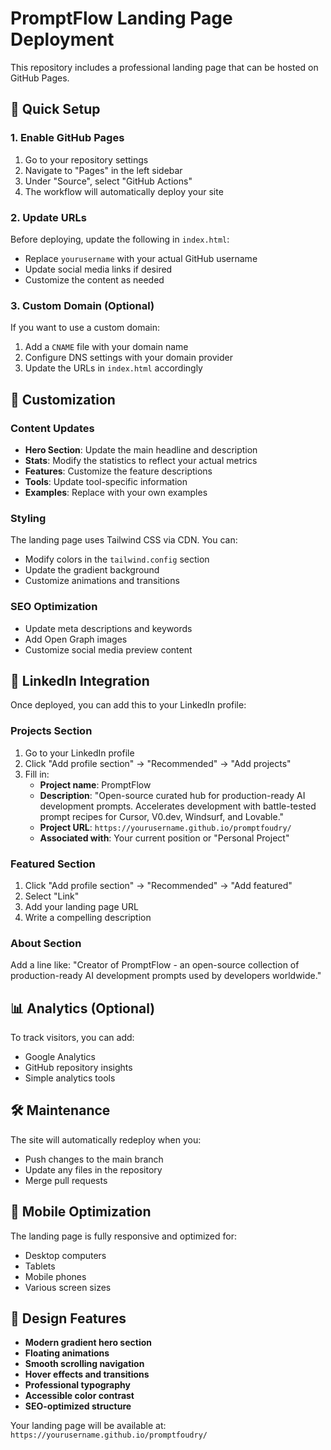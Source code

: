# PromptFlow Landing Page Deployment

This repository includes a professional landing page that can be hosted on GitHub Pages.

## 🚀 Quick Setup

### 1. Enable GitHub Pages
1. Go to your repository settings
2. Navigate to "Pages" in the left sidebar
3. Under "Source", select "GitHub Actions"
4. The workflow will automatically deploy your site

### 2. Update URLs
Before deploying, update the following in `index.html`:
- Replace `yourusername` with your actual GitHub username
- Update social media links if desired
- Customize the content as needed

### 3. Custom Domain (Optional)
If you want to use a custom domain:
1. Add a `CNAME` file with your domain name
2. Configure DNS settings with your domain provider
3. Update the URLs in `index.html` accordingly

## 📝 Customization

### Content Updates
- **Hero Section**: Update the main headline and description
- **Stats**: Modify the statistics to reflect your actual metrics
- **Features**: Customize the feature descriptions
- **Tools**: Update tool-specific information
- **Examples**: Replace with your own examples

### Styling
The landing page uses Tailwind CSS via CDN. You can:
- Modify colors in the `tailwind.config` section
- Update the gradient background
- Customize animations and transitions

### SEO Optimization
- Update meta descriptions and keywords
- Add Open Graph images
- Customize social media preview content

## 🔗 LinkedIn Integration

Once deployed, you can add this to your LinkedIn profile:

### Projects Section
1. Go to your LinkedIn profile
2. Click "Add profile section" → "Recommended" → "Add projects"
3. Fill in:
   - **Project name**: PromptFlow
   - **Description**: "Open-source curated hub for production-ready AI development prompts. Accelerates development with battle-tested prompt recipes for Cursor, V0.dev, Windsurf, and Lovable."
   - **Project URL**: `https://yourusername.github.io/promptfoudry/`
   - **Associated with**: Your current position or "Personal Project"

### Featured Section
1. Click "Add profile section" → "Recommended" → "Add featured"
2. Select "Link"
3. Add your landing page URL
4. Write a compelling description

### About Section
Add a line like: "Creator of PromptFlow - an open-source collection of production-ready AI development prompts used by developers worldwide."

## 📊 Analytics (Optional)

To track visitors, you can add:
- Google Analytics
- GitHub repository insights
- Simple analytics tools

## 🛠 Maintenance

The site will automatically redeploy when you:
- Push changes to the main branch
- Update any files in the repository
- Merge pull requests

## 📱 Mobile Optimization

The landing page is fully responsive and optimized for:
- Desktop computers
- Tablets
- Mobile phones
- Various screen sizes

## 🎨 Design Features

- **Modern gradient hero section**
- **Floating animations**
- **Smooth scrolling navigation**
- **Hover effects and transitions**
- **Professional typography**
- **Accessible color contrast**
- **SEO-optimized structure**

Your landing page will be available at: `https://yourusername.github.io/promptfoudry/` 